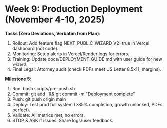 # Week 9: Production Deployment (November 4-10, 2025)

**Tasks (Zero Deviations, Verbatim from Plan)**:
1. Rollout: Add feature flag NEXT_PUBLIC_WIZARD_V2=true in Vercel dashboard (not code).
2. Monitoring: Setup alerts in Vercel/Render logs for errors.
3. Training: Update docs/DEPLOYMENT_GUIDE.md with user guide for new wizard.
4. Final Legal: Attorney audit (check PDFs meet US Letter 8.5x11, margins).

**Milestone 5**:
1. Run: bash scripts/pre-push.sh
2. Commit: git add . && git commit -m "Deployment complete"
3. Push: git push origin main
4. Deploy: Test prod full system (>85% completion, growth unlocked, PDFs perfect).
5. Validate: All metrics met, no errors.
6. STOP & ASK if issues: Share logs/user feedback.